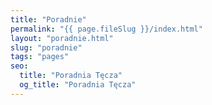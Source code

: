 ```yaml
---
title: "Poradnie"
permalink: "{{ page.fileSlug }}/index.html"
layout: "poradnie.html"
slug: "poradnie"
tags: "pages"
seo:
  title: "Poradnia Tęcza"
  og_title: "Poradnia Tęcza"
---
```



